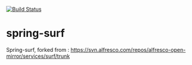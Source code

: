 [![Build Status](https://travis-ci.org/yregaieg/spring-surf.svg?branch=master)](https://travis-ci.org/yregaieg/spring-surf)

# spring-surf

Spring-surf, forked from : https://svn.alfresco.com/repos/alfresco-open-mirror/services/surf/trunk
